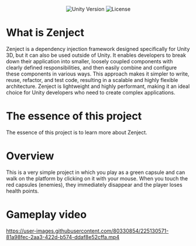 <p align="center">
    <img src="https://img.shields.io/badge/Unity%20Version-2021.3.5f1-success" alt="Unity Version">
    <img src="https://img.shields.io/badge/License-NONE-success" alt="License">
</p>

# What is Zenject
Zenject is a dependency injection framework designed specifically for Unity 3D, but it can also be used outside of Unity. It enables developers to break down their application into smaller, loosely coupled components with clearly defined responsibilities, and then easily combine and configure these components in various ways. This approach makes it simpler to write, reuse, refactor, and test code, resulting in a scalable and highly flexible architecture. Zenject is lightweight and highly performant, making it an ideal choice for Unity developers who need to create complex applications.

# The essence of this project
The essence of this project is to learn more about Zenject.

# Overview
This is a very simple project in which you play as a green capsule and can walk on the platform by clicking on it with your mouse. When you touch the red capsules (enemies), they immediately disappear and the player loses health points.

# Gameplay video
https://user-images.githubusercontent.com/80330854/225130571-81a98fec-2aa3-422d-b574-ddaf8e52cffa.mp4

